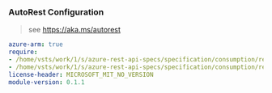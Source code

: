### AutoRest Configuration

> see https://aka.ms/autorest

``` yaml
azure-arm: true
require:
- /home/vsts/work/1/s/azure-rest-api-specs/specification/consumption/resource-manager/readme.md
- /home/vsts/work/1/s/azure-rest-api-specs/specification/consumption/resource-manager/readme.go.md
license-header: MICROSOFT_MIT_NO_VERSION
module-version: 0.1.1
```